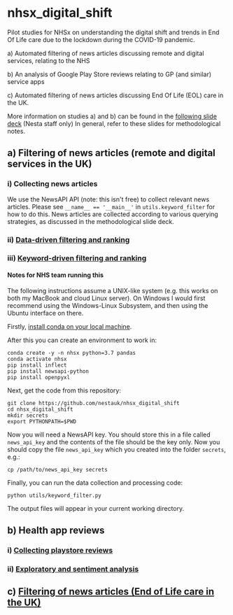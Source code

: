 # nhsx_digital_shift

Pilot studies for NHSx on understanding the digital shift and trends in End Of Life care due to the lockdown during the COVID-19 pandemic.

a) Automated filtering of news articles discussing remote and digital services, relating to the NHS

b) An analysis of Google Play Store reviews relating to GP (and similar) service apps

c) Automated filtering of news articles discussing End Of Life (EOL) care in the UK.

More information on studies a) and b) can be found in the [following slide deck](https://docs.google.com/presentation/d/1u24Tr792cP01YHJoEgEJ1EdNNPKSD6Q2Xh7QK50KpEA/edit?usp=sharing) (Nesta staff only)
In general, refer to these slides for methodological notes.


## a) Filtering of news articles (remote and digital services in the UK)
### i) Collecting news articles

We use the NewsAPI API (note: this isn't free) to collect relevant news articles. 
Please see `__name__ == '__main__'` in `utils.keyword_filter` for how to do this.
News articles are collected according to various querying strategies, as discussed in the methodological slide deck.

### ii) [Data-driven filtering and ranking](https://github.com/nestauk/nhsx_digital_shift/blob/master/notebooks/digital_services/news_filter_data_driven.ipynb)
### iii) [Keyword-driven filtering and ranking](https://github.com/nestauk/nhsx_digital_shift/blob/master/utils/keyword_filter.py#L127)

#### Notes for NHS team running this

The following instructions assume a UNIX-like system (e.g. this works on both my MacBook and cloud Linux server). On Windows I would first recommend using the Windows-Linux Subsystem, and then using the Ubuntu interface on there.

Firstly, [install conda on your local machine](https://docs.conda.io/projects/conda/en/latest/user-guide/install/). 

After this you can create an environment to work in:

```
conda create -y -n nhsx python=3.7 pandas
conda activate nhsx
pip install inflect
pip install newsapi-python
pip install openpyxl
```

Next, get the code from this repository:

```
git clone https://github.com/nestauk/nhsx_digital_shift
cd nhsx_digital_shift
mkdir secrets
export PYTHONPATH=$PWD
```

Now you will need a NewsAPI key. You should store this in a file called `news_api_key` and the contents of the file should be the key only. Now you should copy the file `news_api_key` which you created into the folder `secrets`, e.g.:

```
cp /path/to/news_api_key secrets
```

Finally, you can run the data collection and processing code:

```
python utils/keyword_filter.py
```

The output files will appear in your current working directory.

## b) Health app reviews
### i) [Collecting playstore reviews](https://github.com/nestauk/nhsx_playscrape/blob/master/playscrape/playscrape.py)
### ii) [Exploratory and sentiment analysis](https://github.com/nestauk/nhsx_digital_shift/blob/master/notebooks/digital_services/health_app_reviews.ipynb)

## c) [Filtering of news articles (End of Life care in the UK)](https://github.com/nestauk/nhsx_digital_shift/blob/master/notebooks/eol_care/collect_eol_news.ipynb)
